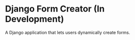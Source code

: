 # Django Form Creator (In Development)
A Django application that lets users dynamically create forms.
